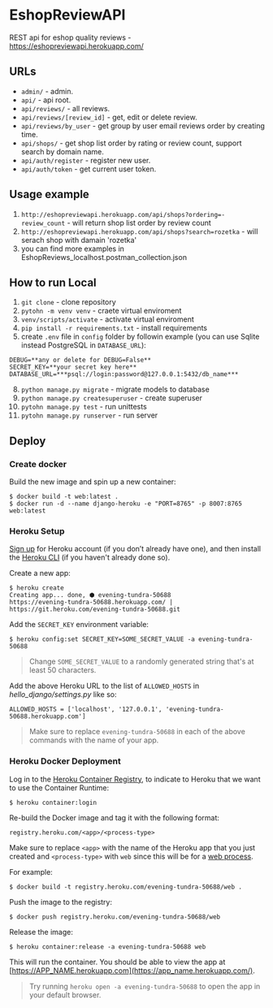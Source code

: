 # EshopReviewAPI
REST api for eshop quality reviews - https://eshopreviewapi.herokuapp.com/
## URLs
* `admin/` - admin.
* `api/` - api root.
* `api/reviews/` - all reviews.
* `api/reviews/[review_id]` - get, edit or delete review.
* `api/reviews/by_user` - get group by user email reviews order by creating time.
* `api/shops/` - get shop list order by rating or review count, support search by domain name.
* `api/auth/register` - register new user.
* `api/auth/token` - get current user token.

## Usage example
1. `http://eshopreviewapi.herokuapp.com/api/shops?ordering=-review_count` - will return shop list order by review count
2. `http://eshopreviewapi.herokuapp.com/api/shops?search=rozetka` - will serach shop with damain 'rozetka'
3. you  can find more examples in EshopReviews_localhost.postman_collection.json
## How to run Local
1. `git clone` - clone repository
2. `pytohn -m venv venv` - craete virtual enviroment
3. `venv/scripts/activate` - activate virtual enviroment
4. `pip install -r requirements.txt` - install requirements
5. create `.env` file in `config` folder by followin example (you can use  Sqlite instead PostgreSQL in `DATABASE_URL`):
```
DEBUG=**any or delete for DEBUG=False**
SECRET_KEY=**your secret key here**
DATABASE_URL=***psql://login:password@127.0.0.1:5432/db_name***
```
8. `python manage.py migrate` - migrate models to database
9. `python manage.py createsuperuser` - create superuser
10. `pytohn manage.py test` - run unittests
11. `pytohn manage.py runserver` - run server
## Deploy
### Create docker
Build the new image and spin up a new container:
```
$ docker build -t web:latest .
$ docker run -d --name django-heroku -e "PORT=8765" -p 8007:8765 web:latest
```
### Heroku Setup
[Sign up](https://signup.heroku.com/)  for Heroku account (if you don’t already have one), and then install the  [Heroku CLI](https://devcenter.heroku.com/articles/heroku-cli)  (if you haven't already done so).

Create a new app:

```
$ heroku create
Creating app... done, ⬢ evening-tundra-50688
https://evening-tundra-50688.herokuapp.com/ | https://git.heroku.com/evening-tundra-50688.git
```

Add the  `SECRET_KEY`  environment variable:

```
$ heroku config:set SECRET_KEY=SOME_SECRET_VALUE -a evening-tundra-50688
```
> Change  `SOME_SECRET_VALUE`  to a randomly generated string that's at least 50 characters.

Add the above Heroku URL to the list of  `ALLOWED_HOSTS`  in  _hello_django/settings.py_  like so:

`ALLOWED_HOSTS = ['localhost', '127.0.0.1', 'evening-tundra-50688.herokuapp.com']`

> Make sure to replace  `evening-tundra-50688`  in each of the above commands with the name of your app.

###  Heroku Docker Deployment
Log in to the  [Heroku Container Registry](https://devcenter.heroku.com/articles/container-registry-and-runtime), to indicate to Heroku that we want to use the Container Runtime:

`$ heroku container:login`

Re-build the Docker image and tag it with the following format:

`registry.heroku.com/<app>/<process-type>`

Make sure to replace  `<app>`  with the name of the Heroku app that you just created and  `<process-type>`  with  `web`  since this will be for a  [web process](https://devcenter.heroku.com/articles/procfile#the-web-process-type).

For example:

`$ docker build -t registry.heroku.com/evening-tundra-50688/web .`

Push the image to the registry:

`$ docker push registry.heroku.com/evening-tundra-50688/web`

Release the image:

`$ heroku container:release -a evening-tundra-50688 web`

This will run the container. You should be able to view the app at  [https://APP_NAME.herokuapp.com](https://app_name.herokuapp.com/).

> Try running  `heroku open -a evening-tundra-50688`  to open the app in your default browser.
